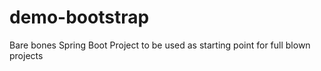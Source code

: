 # demo-bootstrap
Bare bones Spring Boot Project to be used as starting point for full blown projects
